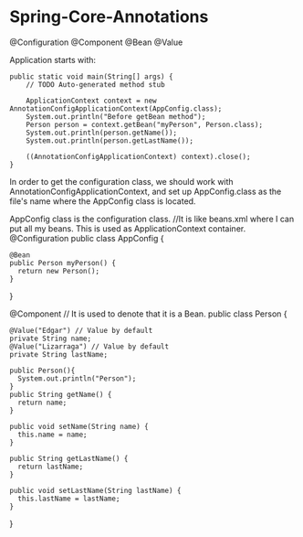 # Spring-Core-Annotations

@Configuration
@Component
@Bean
@Value

Application starts with:

	public static void main(String[] args) {
		// TODO Auto-generated method stub

		ApplicationContext context = new AnnotationConfigApplicationContext(AppConfig.class);
		System.out.println("Before getBean method");
		Person person = context.getBean("myPerson", Person.class);
		System.out.println(person.getName());
		System.out.println(person.getLastName());

		((AnnotationConfigApplicationContext) context).close();
	}

In order to get the configuration class, we should work with AnnotationConfigApplicationContext, and set up AppConfig.class as the file's name where the AppConfig class is located.

AppConfig class is the configuration class.
//It is like beans.xml where I can put all my beans. This is used as ApplicationContext container.
  @Configuration
  public class AppConfig {

    @Bean
    public Person myPerson() {
      return new Person();
    }

  }

  @Component // It is used to denote that it is a Bean.
  public class Person {

    @Value("Edgar") // Value by default
    private String name;
    @Value("Lizarraga") // Value by default
    private String lastName;

    public Person(){
      System.out.println("Person");
    }
    public String getName() {
      return name;
    }

    public void setName(String name) {
      this.name = name;
    }

    public String getLastName() {
      return lastName;
    }

    public void setLastName(String lastName) {
      this.lastName = lastName;
    }
  }
